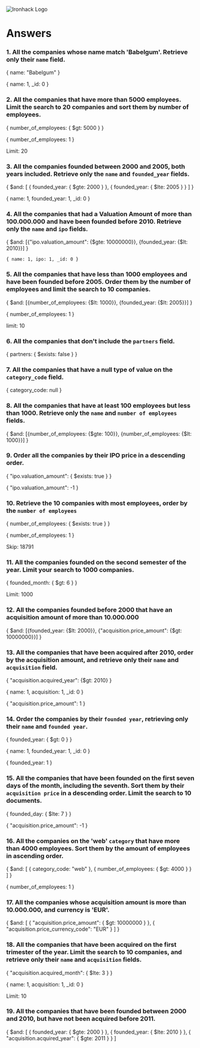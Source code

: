 ![Ironhack Logo](https://i.imgur.com/1QgrNNw.png)

# Answers

### 1. All the companies whose name match 'Babelgum'. Retrieve only their `name` field.

{ name: "Babelgum" }

{ name: 1, _id: 0 }

### 2. All the companies that have more than 5000 employees. Limit the search to 20 companies and sort them by **number of employees**.

{ number_of_employees: { $gt: 5000 } }

{ number_of_employees: 1 }

Limit: 20

### 3. All the companies founded between 2000 and 2005, both years included. Retrieve only the `name` and `founded_year` fields.

{ $and: [ { founded_year: { $gte: 2000 } }, { founded_year: { $lte: 2005 } }  ]  }

{ name: 1, founded_year: 1, _id: 0 }

### 4. All the companies that had a Valuation Amount of more than 100.000.000 and have been founded before 2010. Retrieve only the `name` and `ipo` fields.

{ $and: [{"ipo.valuation_amount": {$gte: 10000000}}, {founded_year: {$lt: 2010}}] }

```{ name: 1, ipo: 1, _id: 0 }
{ name: 1, ipo: 1, _id: 0 }
```

### 5. All the companies that have less than 1000 employees and have been founded before 2005. Order them by the number of employees and limit the search to 10 companies.

{ $and: [{number_of_employees: {$lt: 1000}}, {founded_year: {$lt: 2005}}] }

{ number_of_employees: 1 }

limit: 10

### 6. All the companies that don't include the `partners` field.

{ partners:  { $exists: false  }   }

### 7. All the companies that have a null type of value on the `category_code` field.

{ category_code: null }

### 8. All the companies that have at least 100 employees but less than 1000. Retrieve only the `name` and `number of employees` fields.

{ $and: [{number_of_employees: {$gte: 100}}, {number_of_employees: {$lt: 1000}}] }

### 9. Order all the companies by their IPO price in a descending order.

{ "ipo.valuation_amount": { $exists: true } }

{ "ipo.valuation_amount": -1 }

### 10. Retrieve the 10 companies with most employees, order by the `number of employees`

{ number_of_employees: { $exists: true } }

{ number_of_employees: 1 }

Skip: 18791

### 11. All the companies founded on the second semester of the year. Limit your search to 1000 companies.

{ founded_month: { $gt: 6 } }

Limit: 1000

### 12. All the companies founded before 2000 that have an acquisition amount of more than 10.000.000

{ $and: [{founded_year: {$lt: 2000}}, {"acquisition.price_amount": {$gt: 10000000}}] }

### 13. All the companies that have been acquired after 2010, order by the acquisition amount, and retrieve only their `name` and `acquisition` field.

{ "acquisition.acquired_year": {$gt: 2010} }

{ name: 1, acquisition: 1, _id: 0 }

{ "acquisition.price_amount": 1 }



### 14. Order the companies by their `founded year`, retrieving only their `name` and `founded year`.

{ founded_year: { $gt: 0 } }

{ name: 1, founded_year: 1, _id: 0 }

{ founded_year: 1 }

### 15. All the companies that have been founded on the first seven days of the month, including the seventh. Sort them by their `acquisition price` in a descending order. Limit the search to 10 documents.

{ founded_day: { $lte: 7 } }

{ "acquisition.price_amount": -1 }

### 16. All the companies on the 'web' `category` that have more than 4000 employees. Sort them by the amount of employees in ascending order.

{ $and: [ { category_code: "web" }, { number_of_employees: { $gt: 4000 } } ] }

{ number_of_employees: 1 }

### 17. All the companies whose acquisition amount is more than 10.000.000, and currency is 'EUR'.

{ $and: [ { "acquisition.price_amount": { $gt: 10000000 } }, { "acquisition.price_currency_code": "EUR" } ] }

### 18. All the companies that have been acquired on the first trimester of the year. Limit the search to 10 companies, and retrieve only their `name` and `acquisition` fields.

{ "acquisition.acquired_month": { $lte: 3 } }

{ name: 1, acquisition: 1, _id: 0 }

Limit: 10

### 19. All the companies that have been founded between 2000 and 2010, but have not been acquired before 2011.

{ $and: [ { founded_year: { $gte: 2000 } }, { founded_year: { $lte: 2010 } }, { "acquisition.acquired_year": { $gte: 2011 } } ]

